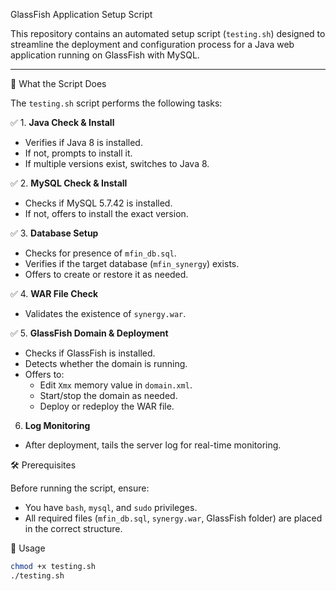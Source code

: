 GlassFish Application Setup Script

This repository contains an automated setup script (`testing.sh`) designed to streamline the deployment and configuration process for a Java web application running on GlassFish with MySQL.

---

🚀 What the Script Does

The `testing.sh` script performs the following tasks:

✅ 1. **Java Check & Install**
- Verifies if Java 8 is installed.
- If not, prompts to install it.
- If multiple versions exist, switches to Java 8.

✅ 2. **MySQL Check & Install**
- Checks if MySQL 5.7.42 is installed.
- If not, offers to install the exact version.

✅ 3. **Database Setup**
- Checks for presence of `mfin_db.sql`.
- Verifies if the target database (`mfin_synergy`) exists.
- Offers to create or restore it as needed.

✅ 4. **WAR File Check**
- Validates the existence of `synergy.war`.

✅ 5. **GlassFish Domain & Deployment**
- Checks if GlassFish is installed.
- Detects whether the domain is running.
- Offers to:
  - Edit `Xmx` memory value in `domain.xml`.
  - Start/stop the domain as needed.
  - Deploy or redeploy the WAR file.

6. **Log Monitoring**
- After deployment, tails the server log for real-time monitoring.

 🛠 Prerequisites

Before running the script, ensure:

- You have `bash`, `mysql`, and `sudo` privileges.
- All required files (`mfin_db.sql`, `synergy.war`, GlassFish folder) are placed in the correct structure.

🧾 Usage

```bash
chmod +x testing.sh
./testing.sh
